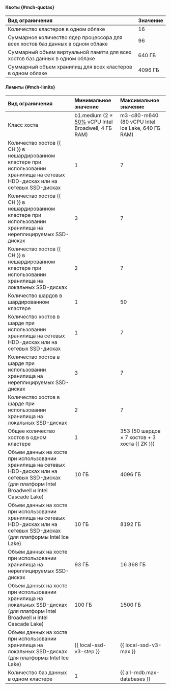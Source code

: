 
#### Квоты {#mch-quotas}

| Вид ограничения                                                                | Значение |
|:-------------------------------------------------------------------------------|:---------|
| Количество кластеров в одном облаке                                            | 16       |
| Суммарное количество ядер процессора для всех хостов баз данных в одном облаке | 96       |
| Суммарный объем виртуальной памяти для всех хостов баз данных в одном облаке   | 640 ГБ   |
| Суммарный объем хранилищ для всех кластеров в одном облаке                     | 4096 ГБ  |

#### Лимиты {#mch-limits}

| Вид ограничения                                                                                                                   | Минимальное значение                                                                                                                                  | Максимальное значение                            |
|:----------------------------------------------------------------------------------------------------------------------------------|:------------------------------------------------------------------------------------------------------------------------------------------------------|:-------------------------------------------------|
| Класс хоста                                                                                                                       | b1.medium (2 × [50%](../../compute/concepts/performance-levels.md) vCPU Intel Broadwell, 4 ГБ RAM) | m3-c80-m640 (80 vCPU Intel Ice Lake, 640 ГБ RAM) |
| Количество хостов {{ CH }} в нешардированном кластере при использовании хранилища на сетевых HDD-дисках или на сетевых SSD-дисках | 1                                                                                                                                                     | 7                                                |
| Количество хостов {{ CH }} в нешардированном кластере при использовании хранилища на нереплицируемых SSD-дисках                   | 3                                                                                                                                                     | 7                                                |
| Количество хостов {{ CH }} в нешардированном кластере при использовании хранилища на локальных SSD-дисках                         | 2                                                                                                                                                     | 7                                                |
| Количество шардов в шардированном кластере                                                                                        | 1                                                                                                                                                     | 50                                               |
| Количество хостов в шарде при использовании хранилища на сетевых HDD-дисках или на сетевых SSD-дисках                             | 1                                                                                                                                                     | 7                                                |
| Количество хостов в шарде при использовании хранилища на нереплицируемых SSD-дисках                                               | 3                                                                                                                                                     | 7                                                |
| Количество хостов в шарде при использовании хранилища на локальных SSD-дисках                                                     | 2                                                                                                                                                     | 7                                                |
| Общее количество хостов в одном кластере                                                                                          | 1                                                                                                                                                     | 353 (50 шардов × 7 хостов + 3 хоста {{ ZK }})    |
| Объем данных на хосте при использовании хранилища на сетевых HDD-дисках или на сетевых SSD-дисках (для платформ Intel Broadwell и Intel Cascade Lake) | 10 ГБ                                                                                                                                                 | 4096 ГБ                                          |
| Объем данных на хосте при использовании хранилища на сетевых HDD-дисках или на сетевых SSD-дисках (для платформы Intel Ice Lake)                          | 10 ГБ                                                                                                                                                 | 8192 ГБ                                          |
| Объем данных на хосте при использовании хранилища на нереплицируемых SSD-дисках                                                   | 93 ГБ                                                                                                                                                 | 16 368 ГБ                                        |
| Объем данных на хосте при использовании хранилища на локальных SSD-дисках (для платформ Intel Broadwell и Intel Cascade Lake)     | 100 ГБ                                                                                                                                                | 1500 ГБ                                          |
| Объем данных на хосте при использовании хранилища на локальных SSD-дисках (для платформы Intel Ice Lake)                          | {{ local-ssd-v3-step }}                                                                                                                               | {{ local-ssd-v3-max }}                           |
| Количество баз данных в одном кластере                                                                                            | 1                                                                                                                                                     | {{ all-mdb.max-databases }}                      |

